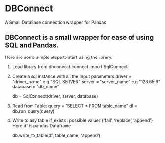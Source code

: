 # DBConnect
A Small DataBase connection wrapper for Pandas

## DBConnect is a small wrapper for ease of using SQL and Pandas.

Here are some simple steps to start using the library.

1. Load library
   from dbconnect.connect import SqlConnect

2. Create a sql instance with all the input parameters
   driver = "driver_name" e.g "SQL SERVER"
   server = "server_name" e.g "123.65.9"
   database = "db_name" 

   db = SqlConnect(driver, server, database)

3. Read from Table:
   query = "SELECT * FROM table_name"
   df = db.run_query(query)

4. Write to any table
   if_exists : possible values {‘fail’, ‘replace’, ‘append’}
   Here df is pandas Dataframe

   db.write_to_table(df, table_name, 'append')

